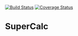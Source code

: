 [![Build Status](https://travis-ci.org/sulonetskyy/super-calc.svg?branch=master)](https://travis-ci.org/sulonetskyy/super-calc)
[![Coverage Status](https://coveralls.io/repos/github/sulonetskyy/super-calc/badge.svg?branch=master)](https://coveralls.io/github/sulonetskyy/super-calc?branch=master)

# SuperCalc